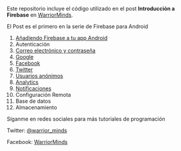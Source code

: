Este repositorio incluye el código utilizado en el post **Introducción a Firebase** en [WarriorMinds][wm].

El Post es el primero en la serie de Firebase para Android

1. [Añadiendo Firebase a tu app Android][fb_1]
2. Autenticación
  1. [Correo electrónico y contraseña][fb_2]
  2. [Google][fb_2]
  3. [Facebook][fb_2]
  4. [Twitter][fb_3]
  5. [Usuarios anónimos][fb_3]
3. [Analytics][fb_4]
4. [Notificaciones][fb_5]
5. Configuración Remota
6. Base de datos
7. Almacenamiento

Síganme en redes sociales para más tutoriales de programación

Twitter: [@warrior_minds][tw]

Facebook: [WarriorMinds][fb]

[wm]: https://warriorminds.github.io/warriorminds/
[fb_1]: https://warriorminds.github.io/warriorminds/blogesp/firebase-intro/

[tw]: https://twitter.com/warrior_minds
[fb]: https://www.facebook.com/warriorminds/
[fb_2]: https://warriorminds.github.io/warriorminds/blogesp/firebase-auth-part1/
[fb_3]: https://warriorminds.github.io/warriorminds/blogesp/firebase-auth-part2/
[fb_4]: https://warriorminds.github.io/warriorminds/blogesp/firebase-analytics/
[fb_5]: https://warriorminds.github.io/warriorminds/blogesp/firebase-notifications/
